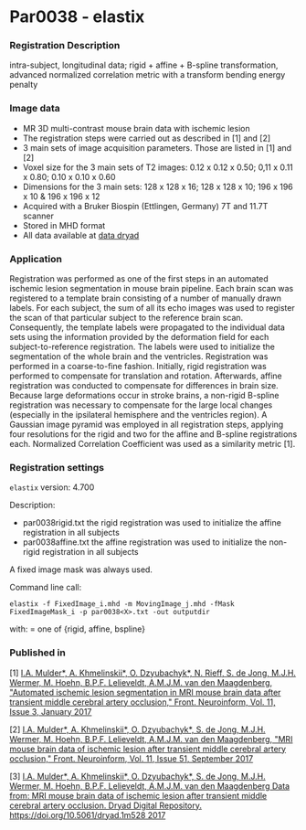 # Par0038 - elastix

###  Registration Description
intra-subject, longitudinal data; rigid + affine + B-spline transformation, advanced normalized correlation metric with a transform bending energy penalty	

###  Image data

* MR 3D multi-contrast mouse brain data with ischemic lesion
* The registration steps were carried out as described in [1] and [2]
* 3 main sets of image acquisition parameters. Those are listed in [1] and [2]
* Voxel size for the 3 main sets of T2 images: 0.12 x 0.12 x 0.50; 0,11 x 0.11 x 0.80; 0.10 x 0.10 x 0.60
* Dimensions for the 3 main sets: 128 x 128 x 16; 128 x 128 x 10; 196 x 196 x 10 & 196 x 196 x 12
* Acquired with a Bruker Biospin (Ettlingen, Germany) 7T and 11.7T scanner
* Stored in MHD format
* All data available at [data dryad](https://datadryad.org/resource/doi:10.5061/dryad.1m528)

###  Application

Registration was performed as one of the first steps in an automated ischemic lesion segmentation in mouse brain pipeline. Each brain scan was registered to a template brain consisting of a number of manually drawn labels. For each subject, the sum of all its echo images was used to register the scan of that particular subject to the reference brain scan. Consequently, the template labels were propagated to the individual data sets using the information provided by the deformation field for each subject-to-reference registration. The labels were used to initialize the segmentation of the whole brain and the ventricles. Registration was performed in a coarse-to-fine fashion. Initially, rigid registration was performed to compensate for translation and rotation. Afterwards, affine registration was conducted to compensate for differences in brain size. Because large deformations occur in stroke brains, a non-rigid B-spline registration was necessary to compensate for the large local changes (especially in the ipsilateral hemisphere and the ventricles region). A Gaussian image pyramid was employed in all registration steps, applying four resolutions for the rigid and two for the affine and B-spline registrations each. Normalized Correlation Coefficient was used as a similarity metric [1].

###  Registration settings

`elastix` version: 4.700

Description:

* par0038rigid.txt the rigid registration was used to initialize the affine registration in all subjects
* par0038affine.txt the affine registration was used to initialize the non-rigid registration in all subjects


A fixed image mask was always used.

Command line call:


    elastix -f FixedImage_i.mhd -m MovingImage_j.mhd -fMask FixedImageMask_i -p par0038<X>.txt -out outputdir


with: <X> = one of {rigid, affine, bspline}

###  Published in

[1] [I.A. Mulder*, A. Khmelinskii*, O. Dzyubachyk*, N. Rieff, S. de Jong, M.J.H. Wermer, M. Hoehn, B.P.F. Lelieveldt, A.M.J.M. van den Maagdenberg, "Automated ischemic lesion segmentation in MRI mouse brain data after transient middle cerebral artery occlusion," Front. Neuroinform, Vol. 11, Issue 3, January 2017](https://www.frontiersin.org/articles/10.3389/fninf.2017.00003/full)

[2] [I.A. Mulder*, A. Khmelinskii*, O. Dzyubachyk*, S. de Jong, M.J.H. Wermer, M. Hoehn, B.P.F. Lelieveldt, A.M.J.M. van den Maagdenberg, "MRI mouse brain data of ischemic lesion after transient middle cerebral artery occlusion," Front. Neuroinform, Vol. 11, Issue 51, September 2017](https://www.frontiersin.org/articles/10.3389/fninf.2017.00051/full)

[3] [I.A. Mulder*, A. Khmelinskii*, O. Dzyubachyk*, S. de Jong, M.J.H. Wermer, M. Hoehn, B.P.F. Lelieveldt, A.M.J.M. van den Maagdenberg Data from: MRI mouse brain data of ischemic lesion after transient middle cerebral artery occlusion. Dryad Digital Repository. https://doi.org/10.5061/dryad.1m528 2017](https://doi.org/10.5061/dryad.1m528)
